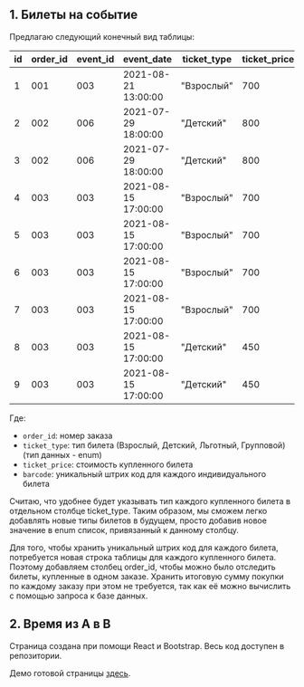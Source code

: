 ## 1. Билеты на событие ##

Предлагаю следующий конечный вид таблицы:

id  | order_id  | event_id  | event_date          | ticket_type  | ticket_price  | barcode   | user_id  | created
--- | --------- | --------- | ------------------- | ------------ | ------------  | --------- | -------- | -------------------
1   | 001       | 003       | 2021-08-21 13:00:00 | "Взрослый"   | 700           | 11111111  | 00451    | 2021-01-11 13:22:09
2   | 002       | 006       | 2021-07-29 18:00:00 | "Детский"    | 800           | 22222222  | 00364    | 2021-01-12 16:62:08
3   | 002       | 006       | 2021-07-29 18:00:00 | "Детский"    | 800           | 33333333  | 00364    | 2021-01-12 16:62:08
4   | 003       | 003       | 2021-08-15 17:00:00 | "Взрослый"   | 700           | 44444444  | 00015    | 2021-01-13 10:08:45
5   | 003       | 003       | 2021-08-15 17:00:00 | "Взрослый"   | 700           | 55555555  | 00015    | 2021-01-13 10:08:45
6   | 003       | 003       | 2021-08-15 17:00:00 | "Взрослый"   | 700           | 66666666  | 00015    | 2021-01-13 10:08:45
7   | 003       | 003       | 2021-08-15 17:00:00 | "Взрослый"   | 700           | 77777777  | 00015    | 2021-01-13 10:08:45
8   | 003       | 003       | 2021-08-15 17:00:00 | "Детский"    | 450           | 88888888  | 00015    | 2021-01-13 10:08:45
9   | 003       | 003       | 2021-08-15 17:00:00 | "Детский"    | 450           | 99999999  | 00015    | 2021-01-13 10:08:45

Где:

- `order_id`: номер заказа
- `ticket_type`: тип билета (Взрослый, Детский, Льготный, Групповой) (тип данных - enum)
- `ticket_price`: стоимость купленного билета
- `barcode`: уникальный штрих код для каждого индивидуального билета

Считаю, что удобнее будет указывать тип каждого купленного билета в отдельном столбце ticket_type. Таким образом, мы сможем легко добавлять новые типы билетов в будущем, просто добавив новое значение в enum список, привязанный к данному столбцу.

Для того, чтобы хранить уникальный штрих код для каждого билета, потребуется новая строка таблицы для каждого купленного билета. Поэтому добавляем столбец order_id, чтобы можно было отследить билеты, купленные в одном заказе. Хранить итоговую сумму покупки по каждому заказу при этом не требуется, так как её можно вычислить с помощью запроса к базе данных.

## 2. Время из A в B ##

Страница создана при помощи React и Bootstrap. Весь код доступен в репозитории.

Демо готовой страницы [здесь](https://g-elena-web.github.io/tickets/).
